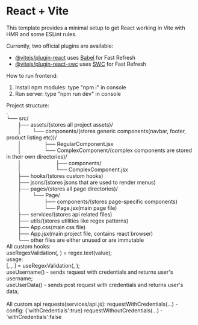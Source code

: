 # React + Vite

This template provides a minimal setup to get React working in Vite with HMR and some ESLint rules.

Currently, two official plugins are available:

- [@vitejs/plugin-react](https://github.com/vitejs/vite-plugin-react/blob/main/packages/plugin-react/README.md) uses [Babel](https://babeljs.io/) for Fast Refresh
- [@vitejs/plugin-react-swc](https://github.com/vitejs/vite-plugin-react-swc) uses [SWC](https://swc.rs/) for Fast Refresh

How to run frontend:
1. Install npm modules: type "npm i" in console
2. Run server: type "npm run dev" in console

Project structure: <br/>
.<br/>
└── src/<br/>
⠀⠀⠀├── assets/(stores all project assets)/<br/>
⠀⠀⠀│⠀⠀⠀└── components/(stores generic components(navbar, footer, product listing etc))/ <br/>
⠀⠀⠀│⠀⠀⠀⠀⠀⠀├── RegularComponent.jsx<br/>
⠀⠀⠀│⠀⠀⠀⠀⠀⠀└── ComplexComponent/(complex components are stored in their own directories)/<br/>
⠀⠀⠀│⠀⠀⠀⠀⠀⠀⠀⠀⠀├── components/<br/>
⠀⠀⠀│⠀⠀⠀⠀⠀⠀⠀⠀⠀└── ComplexComponent.jsx<br/>
⠀⠀⠀├── hooks/(stores custom hooks)<br/>
⠀⠀⠀├── jsons/(stores jsons that are used to render menus)<br/>
⠀⠀⠀├── pages/(stores all page directories)/<br/>
⠀⠀⠀│⠀⠀⠀└── Page/<br/>
⠀⠀⠀│⠀⠀⠀⠀⠀⠀├── components/(stores page-specific components)<br/>
⠀⠀⠀│⠀⠀⠀⠀⠀⠀└── Page.jsx(main page file)<br/>
⠀⠀⠀├── services/(stores api related files)<br/>
⠀⠀⠀├── utils/(stores utilities like regex patterns)<br/>
⠀⠀⠀├── App.css(main css file)<br/>
⠀⠀⠀├── App.jsx(main project file, contains react browser)<br/>
⠀⠀⠀└── other files are either unused or are immutable<br/>
All custom hooks:<br/>
    useRegexValidation(<initial value>, <regex>) = regex.text(value);<br/>
        usage:<br/>
            [<value>, <is valid>, <setter function>] = useRegexValidation(<initial value>, <regex>); <br/>
    useUsername() - sends request with credentials and returns user's username;<br/>
    useUserData() - sends post request with credentials and returns user's data;<br/>
<br/>
All custom api requests(services/api.js):
   requestWithCredentials(...) - config: {'withCredentials':true}
    requestWithoutCredentials(...) - 'withCredentials':false


